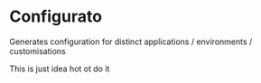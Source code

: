 # Configurato

Generates configuration for distinct applications / environments / customisations

This is just idea hot ot do it